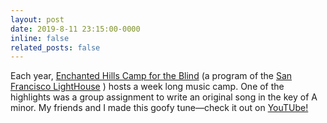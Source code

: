 ```yaml
---
layout: post
date: 2019-8-11 23:15:00-0000
inline: false
related_posts: false
---
```


Each year, [Enchanted Hills Camp for the Blind](https://lighthouse-sf.org/program/enchanted-hills-camp/) (a program of the [San Francisco LightHouse](https://lighthouse-sf.org) ) hosts a week long music camp. One of the highlights was a group assignment to write an original song in the key of A minor. My friends and I made this goofy tune—check it out on [YouTUbe!](https://www.youtube.com/watch?v=TjlUYv-ofoA)
